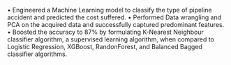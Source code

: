 • Engineered a Machine Learning model to classify the type of pipeline accident and predicted the cost suffered.
• Performed Data wrangling and PCA on the acquired data and successfully captured predominant features.
• Boosted the accuracy to 87% by formulating K-Nearest Neighbour classifier algorithm, a supervised learning algorithm, when compared to Logistic Regression, XGBoost, RandonForest, and Balanced Bagged classifier
algorithms.
